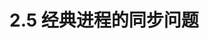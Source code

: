 # 2.5 经典进程的同步问题






















































































































